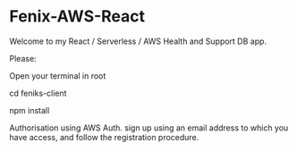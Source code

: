 # Fenix-AWS-React
Welcome to my React / Serverless / AWS Health and Support DB app.

Please:

Open your terminal in root

cd feniks-client

npm install

Authorisation using AWS Auth.
sign up using an email address to which you have access, and follow the registration procedure.
